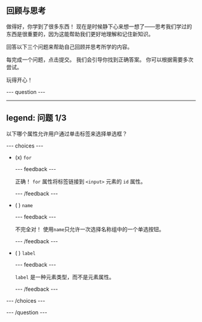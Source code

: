## 回顾与思考

做得好，你学到了很多东西！ 现在是时候静下心来想一想了——思考我们学过的东西是很重要的，因为这能帮助我们更好地理解和记住新知识。

回答以下三个问题来帮助自己回顾并思考所学的内容。

每完成一个问题，点击提交。 我们会引导你找到正确答案。 你可以根据需要多次尝试。

玩得开心！

\--- question ---

---

## legend: 问题 1/3

以下哪个属性允许用户通过单击标签来选择单选框？

\--- choices ---

- (x) `for`

  \--- feedback ---

  正确！ `for` 属性将标签链接到 `<input>` 元素的 `id` 属性。

  \--- /feedback ---

- ( ) `name`

  \--- feedback ---

  不完全对！ 使用`name`只允许一次选择名称组中的一个单选按钮。

  \--- /feedback ---

- ( ) `label`

  \--- feedback ---

  `label` 是一种元素类型，而不是元素属性。

  \--- /feedback ---

\--- /choices ---

\--- /question ---
